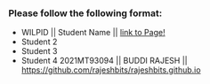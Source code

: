 ### Please follow the following format: ###

* WILPID ||     Student Name ||        [link to Page!](http://google.com)
* Student 2
* Student 3
* Student 4
2021MT93094 || BUDDI RAJESH || https://github.com/rajeshbits/rajeshbits.github.io
